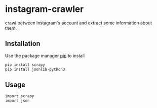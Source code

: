 # instagram-crawler
crawl between Instagram's account and extract some information about them.

## Installation
Use the package manager [pip](https://pip.pypa.io/en/stable/) to install
```bash
pip install scrapy
pip install jsonlib-python3
```

## Usage
```bash
import scrapy
import json
```
